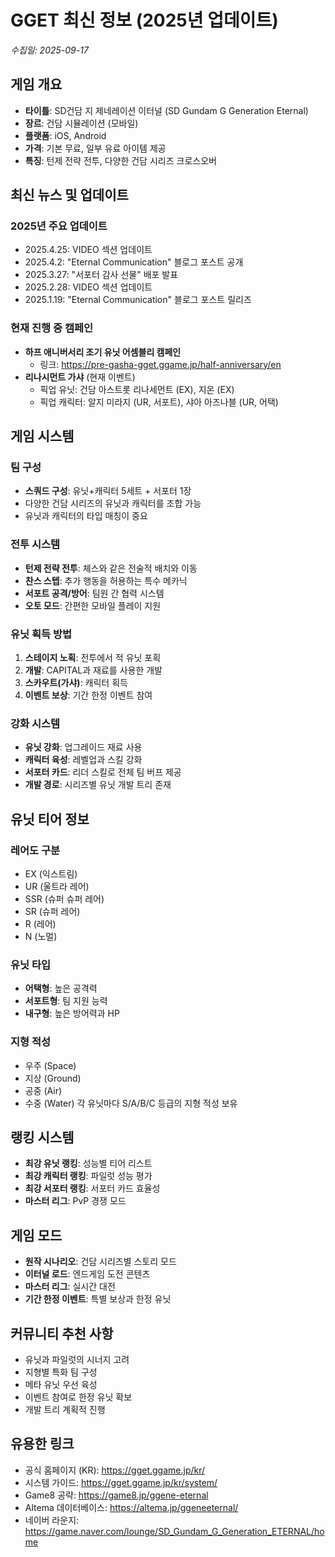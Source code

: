 # GGET 최신 정보 (2025년 업데이트)
_수집일: 2025-09-17_

## 게임 개요
- **타이틀**: SD건담 지 제네레이션 이터널 (SD Gundam G Generation Eternal)
- **장르**: 건담 시뮬레이션 (모바일)
- **플랫폼**: iOS, Android
- **가격**: 기본 무료, 일부 유료 아이템 제공
- **특징**: 턴제 전략 전투, 다양한 건담 시리즈 크로스오버

## 최신 뉴스 및 업데이트
### 2025년 주요 업데이트
- 2025.4.25: VIDEO 섹션 업데이트
- 2025.4.2: "Eternal Communication" 블로그 포스트 공개
- 2025.3.27: "서포터 감사 선물" 배포 발표
- 2025.2.28: VIDEO 섹션 업데이트
- 2025.1.19: "Eternal Communication" 블로그 포스트 릴리즈

### 현재 진행 중 캠페인
- **하프 애니버서리 조기 유닛 어셈블리 캠페인**
  - 링크: https://pre-gasha-gget.ggame.jp/half-anniversary/en
- **리나시먼트 가샤** (현재 이벤트)
  - 픽업 유닛: 건담 아스트롯 리나세먼트 (EX), 지온 (EX)
  - 픽업 캐릭터: 알지 미라지 (UR, 서포트), 샤아 아즈나블 (UR, 어택)

## 게임 시스템

### 팀 구성
- **스쿼드 구성**: 유닛+캐릭터 5세트 + 서포터 1장
- 다양한 건담 시리즈의 유닛과 캐릭터를 조합 가능
- 유닛과 캐릭터의 타입 매칭이 중요

### 전투 시스템
- **턴제 전략 전투**: 체스와 같은 전술적 배치와 이동
- **찬스 스텝**: 추가 행동을 허용하는 특수 메카닉
- **서포트 공격/방어**: 팀원 간 협력 시스템
- **오토 모드**: 간편한 모바일 플레이 지원

### 유닛 획득 방법
1. **스테이지 노획**: 전투에서 적 유닛 포획
2. **개발**: CAPITAL과 재료를 사용한 개발
3. **스카우트(가샤)**: 캐릭터 획득
4. **이벤트 보상**: 기간 한정 이벤트 참여

### 강화 시스템
- **유닛 강화**: 업그레이드 재료 사용
- **캐릭터 육성**: 레벨업과 스킬 강화
- **서포터 카드**: 리더 스킬로 전체 팀 버프 제공
- **개발 경로**: 시리즈별 유닛 개발 트리 존재

## 유닛 티어 정보

### 레어도 구분
- EX (익스트림)
- UR (울트라 레어)
- SSR (슈퍼 슈퍼 레어)
- SR (슈퍼 레어)
- R (레어)
- N (노멀)

### 유닛 타입
- **어택형**: 높은 공격력
- **서포트형**: 팀 지원 능력
- **내구형**: 높은 방어력과 HP

### 지형 적성
- 우주 (Space)
- 지상 (Ground)
- 공중 (Air)
- 수중 (Water)
각 유닛마다 S/A/B/C 등급의 지형 적성 보유

## 랭킹 시스템
- **최강 유닛 랭킹**: 성능별 티어 리스트
- **최강 캐릭터 랭킹**: 파일럿 성능 평가
- **최강 서포터 랭킹**: 서포터 카드 효율성
- **마스터 리그**: PvP 경쟁 모드

## 게임 모드
- **원작 시나리오**: 건담 시리즈별 스토리 모드
- **이터널 로드**: 엔드게임 도전 콘텐츠
- **마스터 리그**: 실시간 대전
- **기간 한정 이벤트**: 특별 보상과 한정 유닛

## 커뮤니티 추천 사항
- 유닛과 파일럿의 시너지 고려
- 지형별 특화 팀 구성
- 메타 유닛 우선 육성
- 이벤트 참여로 한정 유닛 확보
- 개발 트리 계획적 진행

## 유용한 링크
- 공식 홈페이지 (KR): https://gget.ggame.jp/kr/
- 시스템 가이드: https://gget.ggame.jp/kr/system/
- Game8 공략: https://game8.jp/ggene-eternal
- Altema 데이터베이스: https://altema.jp/ggeneeternal/
- 네이버 라운지: https://game.naver.com/lounge/SD_Gundam_G_Generation_ETERNAL/home